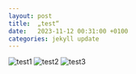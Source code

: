 ```yaml
---
layout: post
title:  „test“
date:   2023-11-12 00:31:00 +0100
categories: jekyll update
---
```

![test1]({{site.baseurl}}/assets/IMG_6683.jpg  "test1")
![test2]({{site.baseurl}}/assets/IMG_6686.jpg "test2")
![test3]({{site.baseurl}}/assets/IMG_6692.jpg "test3")

